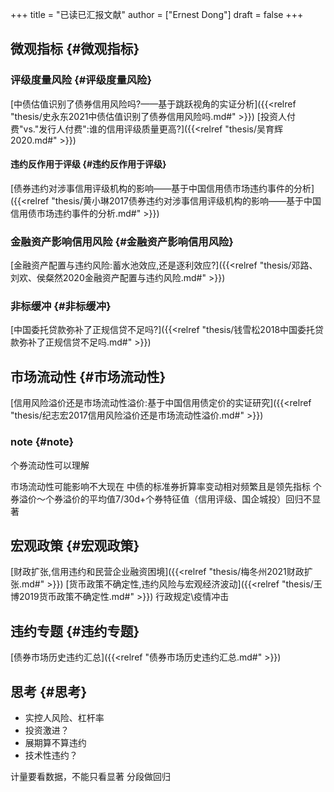 +++
title = "已读已汇报文献"
author = ["Ernest Dong"]
draft = false
+++

## 微观指标 {#微观指标}


### 评级度量风险 {#评级度量风险}

[中债估值识别了债券信用风险吗?——基于跳跃视角的实证分析]({{<relref "thesis/史永东2021中债估值识别了债券信用风险吗.md#" >}})
[投资人付费"vs."发行人付费":谁的信用评级质量更高?]({{<relref "thesis/吴育辉2020.md#" >}})


#### 违约反作用于评级 {#违约反作用于评级}

[债券违约对涉事信用评级机构的影响——基于中国信用债市场违约事件的分析]({{<relref "thesis/黄小琳2017债券违约对涉事信用评级机构的影响——基于中国信用债市场违约事件的分析.md#" >}})


### 金融资产影响信用风险 {#金融资产影响信用风险}

[金融资产配置与违约风险:蓄水池效应,还是逐利效应?]({{<relref "thesis/邓路、刘欢、侯粲然2020金融资产配置与违约风险.md#" >}})


### 非标缓冲 {#非标缓冲}

[中国委托贷款弥补了正规信贷不足吗?]({{<relref "thesis/钱雪松2018中国委托贷款弥补了正规信贷不足吗.md#" >}})


## 市场流动性 {#市场流动性}

[信用风险溢价还是市场流动性溢价:基于中国信用债定价的实证研究]({{<relref "thesis/纪志宏2017信用风险溢价还是市场流动性溢价.md#" >}})


### note {#note}

个券流动性可以理解

市场流动性可能影响不大现在
中债的标准券折算率变动相对频繁且是领先指标
个券溢价～个券溢价的平均值7/30d+个券特征值（信用评级、国企城投）回归不显著


## 宏观政策 {#宏观政策}

[财政扩张,信用违约和民营企业融资困境]({{<relref "thesis/梅冬州2021财政扩张.md#" >}})
[货币政策不确定性,违约风险与宏观经济波动]({{<relref "thesis/王博2019货币政策不确定性.md#" >}})
行政规定\\疫情冲击


## 违约专题 {#违约专题}

[债券市场历史违约汇总]({{<relref "债券市场历史违约汇总.md#" >}})


## 思考 {#思考}

-   实控人风险、杠杆率
-   投资激进？
-   展期算不算违约
-   技术性违约？

计量要看数据，不能只看显著
分段做回归